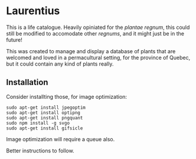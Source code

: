 # Laurentius

This is a life catalogue. Heavily opiniated for the _plantae regnum_, this could still be modified to accomodate other _regnums_, and it might just be in the future!

This was created to manage and display a database of plants that are welcomed and loved in a permacultural setting, for the province of Quebec, but it could contain any kind of plants really.

## Installation

Consider installting those, for image optimization:

```
sudo apt-get install jpegoptim
sudo apt-get install optipng
sudo apt-get install pngquant
sudo npm install -g svgo
sudo apt-get install gifsicle
```

Image optimization will require a queue also.

Better instructions to follow.